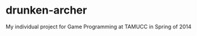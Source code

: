 drunken-archer
==============

My individual project for Game Programming at TAMUCC in Spring of 2014
